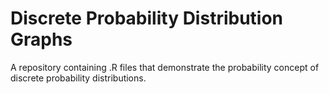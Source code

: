 # Discrete Probability Distribution Graphs

A repository containing .R files that demonstrate the probability concept of discrete probability distributions.
